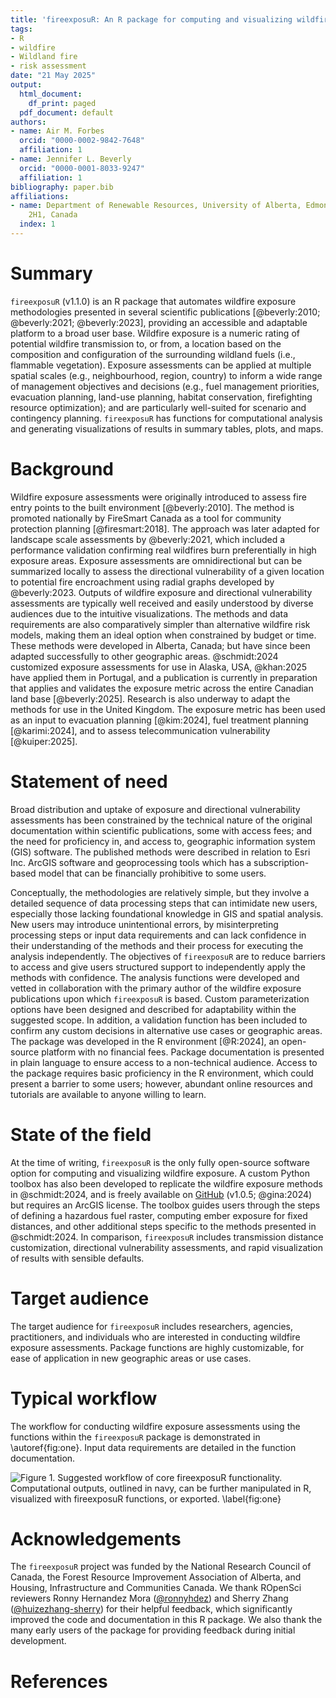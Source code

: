 ```yaml
---
title: 'fireexposuR: An R package for computing and visualizing wildfire exposure'
tags:
- R
- wildfire
- Wildland fire
- risk assessment
date: "21 May 2025"
output:
  html_document:
    df_print: paged
  pdf_document: default
authors:
- name: Air M. Forbes
  orcid: "0000-0002-9842-7648"
  affiliation: 1
- name: Jennifer L. Beverly
  orcid: "0000-0001-8033-9247"
  affiliation: 1
bibliography: paper.bib
affiliations:
- name: Department of Renewable Resources, University of Alberta, Edmonton, AB T6G
    2H1, Canada
  index: 1
---
```


# Summary

`fireexposuR` (v1.1.0) is an R package that automates wildfire exposure 
methodologies presented in several scientific publications 
[@beverly:2010; @beverly:2021; @beverly:2023], providing an accessible and 
adaptable platform to a broad user base. Wildfire exposure is a numeric rating 
of potential wildfire transmission to, or from, a location based on the 
composition and configuration of the surrounding wildland fuels (i.e., 
flammable vegetation). Exposure assessments can be applied at multiple spatial 
scales (e.g., neighbourhood, region, country) to inform a wide range of 
management objectives and decisions (e.g., fuel management priorities, 
evacuation planning, land-use planning, habitat conservation, firefighting 
resource optimization); and are particularly well-suited for scenario and 
contingency planning. `fireexposuR` has functions for computational analysis 
and generating visualizations of results in summary tables, plots, and maps. 

# Background

Wildfire exposure assessments were originally introduced to assess fire entry 
points to the built environment [@beverly:2010]. The method is promoted 
nationally by FireSmart Canada as a tool for community protection planning 
[@firesmart:2018]. The approach was later adapted for landscape scale 
assessments by @beverly:2021, which included a performance validation 
confirming real wildfires burn preferentially in high exposure areas. Exposure 
assessments are omnidirectional but can be summarized locally to assess the 
directional vulnerability of a given location to potential fire encroachment 
using radial graphs developed by @beverly:2023. Outputs of wildfire exposure 
and directional vulnerability assessments are typically well received and 
easily understood by diverse audiences due to the intuitive visualizations. The 
methods and data requirements are also comparatively simpler than alternative 
wildfire risk models, making them an ideal option when constrained by budget 
or time. These methods were developed in Alberta, Canada; but have since been 
adapted successfully to other geographic areas. @schmidt:2024 customized 
exposure assessments for use in Alaska, USA, @khan:2025 have applied them in 
Portugal, and a publication is currently in preparation that applies and 
validates the exposure metric across the entire Canadian land base 
[@beverly:2025]. Research is also underway to adapt the methods for use in the 
United Kingdom. The exposure metric has been used as an input to evacuation 
planning [@kim:2024], fuel treatment planning [@karimi:2024], and to assess 
telecommunication vulnerability [@kuiper:2025].

# Statement of need

Broad distribution and uptake of exposure and directional vulnerability 
assessments has been constrained by the technical nature of the original 
documentation within scientific publications, some with access fees; and the 
need for proficiency in, and access to, geographic information system (GIS) 
software. The published methods were described in relation to Esri Inc. ArcGIS 
software and geoprocessing tools which has a subscription-based model 
that can be financially prohibitive to some users. 

Conceptually, the methodologies are relatively simple, but they involve a 
detailed sequence of data processing steps that can intimidate new users, 
especially those lacking foundational knowledge in GIS and spatial analysis. 
New users may introduce unintentional errors, by misinterpreting processing 
steps or input data requirements and can lack confidence in their understanding 
of the methods and their process for executing the analysis independently. 
The objectives of `fireexposuR` are to reduce barriers to access and give users 
structured support to independently apply the methods with confidence. The 
analysis functions were developed and vetted in collaboration with the primary 
author of the wildfire exposure publications upon which `fireexposuR` is based. 
Custom parameterization options have been designed and described for 
adaptability within the suggested scope. In addition, a validation function has 
been included to confirm any custom decisions in alternative use cases or 
geographic areas. The package was developed in the R environment [@R:2024], 
an open-source platform with no financial fees. Package documentation is 
presented in plain language to ensure access to a non-technical audience. 
Access to the package requires basic proficiency in the R environment, which 
could present a barrier to some users; however, abundant online resources and 
tutorials are available to anyone willing to learn. 

# State of the field

At the time of writing, `fireexposuR` is the only fully open-source software 
option for computing and visualizing wildfire exposure. A custom Python toolbox
has also been developed to replicate the wildfire exposure methods in 
@schmidt:2024, and is freely available on 
[GitHub](https://github.com/gina-alaska/wildfire-exposure-toolbox?tab=readme-ov-file#readme) 
(v1.0.5; @gina:2024) but requires an ArcGIS license. The toolbox guides users 
through the steps of defining a hazardous fuel raster, computing ember exposure 
for fixed distances, and other additional steps specific to the methods 
presented in @schmidt:2024. In comparison, `fireexposuR` includes 
transmission distance customization, directional vulnerability assessments, and 
rapid visualization of results with sensible defaults.

# Target audience

The target audience for `fireexposuR` includes researchers, agencies, 
practitioners, and individuals who are interested in conducting wildfire 
exposure assessments. Package functions are highly customizable, for ease of 
application in new geographic areas or use cases.  


# Typical workflow

The workflow for conducting wildfire exposure assessments using the functions 
within the `fireexposuR` package is demonstrated in \autoref{fig:one}. Input 
data requirements are detailed in the function documentation. 

![Figure 1. Suggested workflow of core `fireexposuR` functionality. 
Computational outputs, outlined in navy, can be further manipulated in R, 
visualized with `fireexposuR` functions, or 
exported. \label{fig:one}](flowchart.png)

# Acknowledgements

The `fireexposuR` project was funded by the National Research Council of Canada,
the Forest Resource Improvement Association of Alberta, and Housing, 
Infrastructure and Communities Canada. We thank ROpenSci reviewers Ronny 
Hernandez Mora ([\@ronnyhdez](https://github.com/ronnyhdez)) and Sherry Zhang 
([\@huizezhang-sherry](https://github.com/huizezhang-sherry)) for their 
helpful feedback, which significantly improved the code and documentation in 
this R package. We also thank the many early users of the package for providing 
feedback during initial development. 

# References
